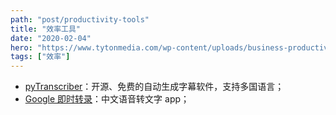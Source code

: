```yaml
---
path: "post/productivity-tools"
title: "效率工具"
date: "2020-02-04"
hero: "https://www.tytonmedia.com/wp-content/uploads/business-productivity-tools.png"
tags: ["效率"]
---
```


- [pyTranscriber](https://github.com/raryelcostasouza/pyTranscriber/)：开源、免费的自动生成字幕软件，支持多国语言；
- [Google 即时转录](https://play.google.com/store/apps/details?id=com.google.audio.hearing.visualization.accessibility.scribe&hl=zh_TW)：中文语音转文字 app；

